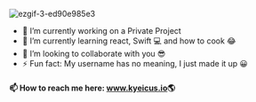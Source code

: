 
![ezgif-3-ed90e985e3](https://user-images.githubusercontent.com/53126629/152369560-4bd0ee56-9534-47a0-9885-2c44c002a563.gif)


- 🔭 I’m currently working on a Private Project
- 🌱 I’m currently learning react, Swift 💻 and how to cook 😂
- 👯 I’m looking to collaborate with you 😎
- ⚡ Fun fact: My username has no meaning, I just made it up 😀

#### 📫 How to reach me here: <a href="https://kyeicus.github.io" target="_blank">www.kyeicus.io</a>🌎
